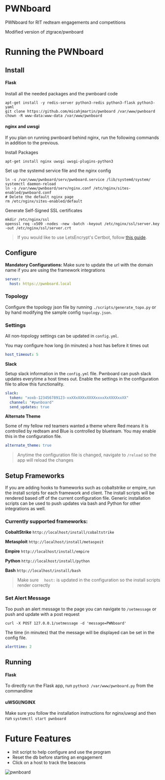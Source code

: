 # PWNboard
PWNboard for RIT redteam engagements and competitions

Modified version of ztgrace/pwnboard

# Running the PWNboard
## Install
#### Flask
Install all the needed packages and the pwnboard code
```
apt-get install -y redis-server python3-redis python3-flask python3-yaml
git clone https://github.com/micahjmartin/pwnboard /var/www/pwnboard
chown -R www-data:www-data /var/www/pwnboard
```

#### nginx and uwsgi
If you plan on running pwnboard behind nginx, run the following commands in
addition to the previous.

Install Packages
```
apt-get install nginx uwsgi uwsgi-plugins-python3
```

Set up the systemd service file and the nginx config
```
ln -s /var/www/pwnboard/serv/pwnboard.service /lib/systemd/system/
systemctl daemon-reload
ln -s /var/www/pwnboard/serv/nginx.conf /etc/nginx/sites-enabled/pwnboard.conf
# Delete the default nginx page
rm /etc/nginx/sites-enabled/default
```

Generate Self-Signed SSL certificates
```
mkdir /etc/nginx/ssl
openssl req -x509 -nodes -new -batch -keyout /etc/nginx/ssl/server.key -out /etc/nginx/ssl/server.crt
```

> If you would like to use LetsEncrypt's Certbot, follow
[this guide](CERTBOT.md).

## Configure

__Mandatory Configurations:__ Make sure to update the url with the domain name
if you are using the framework integrations
```yaml
server:
  host: https://pwnboard.local
```

### Topology
Configure the topology json file by running `./scripts/generate_topo.py` or by
hand modifying the sample config `topology.json`.


### Settings
All non-topology settings can be updated in `config.yml`.

You may configure how long (in minutes) a host has before it times out
```yaml
host_timeout: 5
```

**Slack**

Setup slack information in the `config.yml` file.
Pwnboard can push slack updates everytime a host times out.
Enable the settings in the configuration file to allow this functionality.
```yaml
slack:
  token: "xoxb-123456789123-xxXXxXXXxXXXXxxxxXxXXXXxxXX"
  channel: "#pwnboard"
  send_updates: true
```

**Alternate Theme**

Some of my fellow red teamers wanted a theme where Red means it is
controlled by redteam and Blue is controlled by blueteam. You may enable this in
the configuration file.
```yaml
alternate_theme: true
```

> Anytime the configuration file is changed, navigate to `/reload` so the 
app will reload the changes

## Setup Frameworks
If you are adding hooks to frameworks such as cobaltstrike or empire,
run the install scripts for each framework and client.
The install scripts will be rendered based off of the current configuration file.
Generic installation scripts can be used to push updates via bash and Python for
other integrations as well.

### Currently supported frameworks:
**CobaltStrike** `http://localhost/install/cobaltstrike`

**Metasploit** `http://localhost/install/metaspoit`

**Empire** `http://localhost/install/empire`

**Python** `http://localhost/install/python`

**Bash** `http://localhost/install/bash`

> Make sure `  host:` is updated in the configuration so the install
scripts render correctly


### Set Alert Message
Too push an alert message to the page you can navigate to `/setmessage` or push
and update with a post request
```
curl -X POST 127.0.0.1/setmessage -d 'message=PWNboard'
```

The time (in minutes) that the message will be displayed can be set in the
config file.
```yaml
alerttime: 2
```

## Running
#### Flask
To directly run the Flask app, run `python3 /var/www/pwnboard.py`
from the commandline

#### uWSGI/NGINX
Make sure you follow the installation instructions for nginx/uwsgi and then
run `systemctl start pwnboard`



# Future Features
* Init script to help configure and use the program
* Reset the db before starting an engagement
* Click on a host to track the beacons


![pwnboard](https://raw.githubusercontent.com/micahjmartin/pwnboard/master/img/PWNboard.png)
